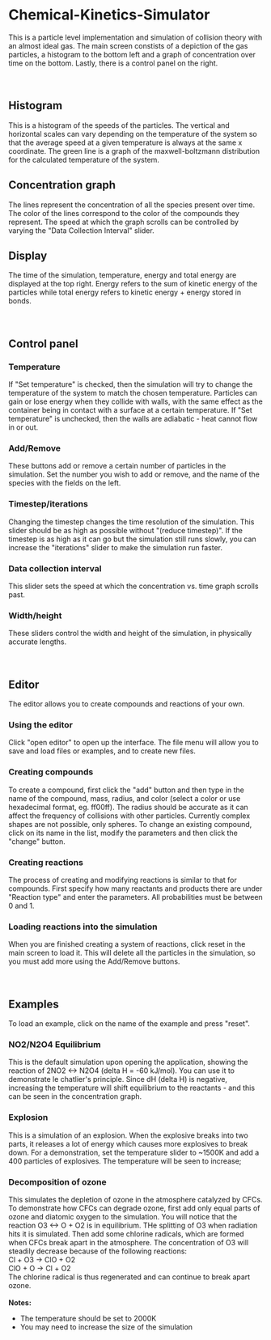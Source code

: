 # Chemical-Kinetics-Simulator
This is a particle level implementation and simulation of collision theory with an almost ideal gas. The main screen constists of a depiction of the gas particles, a histogram to the bottom left and a graph of concentration over time on the bottom. Lastly, there is a control panel on the right.
<br />
<br />
<br />

## Histogram
This is a histogram of the speeds of the particles. The vertical and horizontal scales can vary depending on the temperature of the system so that the average speed at a given temperature is always at the same x coordinate. The green line is a graph of the maxwell-boltzmann distribution for the calculated temperature of the system.

## Concentration graph
The lines represent the concentration of all the species present over time. The color of the lines correspond to the color of the compounds they represent. The speed at which the graph scrolls can be controlled by varying the "Data Collection Interval" slider.

## Display
The time of the simulation, temperature, energy and total energy are displayed at the top right. Energy refers to the sum of kinetic energy of the particles while total energy refers to kinetic energy + energy stored in bonds.
<br />
<br />
<br />

## Control panel

### Temperature
If "Set temperature" is checked, then the simulation will try to change the temperature of the system to match the chosen temperature. Particles can gain or lose energy when they collide with walls, with the same effect as the container being in contact with a surface at a certain temperature. If "Set temperature" is unchecked, then the walls are adiabatic - heat cannot flow in or out.

### Add/Remove
These buttons add or remove a certain number of particles in the simulation. Set the number you wish to add or remove, and the name of the species with the fields on the left.

### Timestep/iterations
Changing the timestep changes the time resolution of the simulation. This slider should be as high as possible without "(reduce timestep)". If the timestep is as high as it can go but the simulation still runs slowly, you can increase the "iterations" slider to make the simulation run faster.

### Data collection interval
This slider sets the speed at which the concentration vs. time graph scrolls past.

### Width/height
These sliders control the width and height of the simulation, in physically accurate lengths.
<br />
<br />
<br />

## Editor
The editor allows you to create compounds and reactions of your own.

### Using the editor
Click "open editor" to open up the interface. The file menu will allow you to save and load files or examples, and to create new files.

### Creating compounds
To create a compound, first click the "add" button and then type in the name of the compound, mass, radius, and color (select a color or use hexadecimal format, eg. ff00ff). The radius should be accurate as it can affect the frequency of collisions with other particles. Currently complex shapes are not possible, only spheres. To change an existing compound, click on its name in the list, modify the parameters and then click the "change" button.

### Creating reactions
The process of creating and modifying reactions is similar to that for compounds. First specify how many reactants and products there are under "Reaction type" and enter the parameters. All probabilities must be between 0 and 1.

### Loading reactions into the simulation
When you are finished creating a system of reactions, click reset in the main screen to load it. This will delete all the particles in the simulation, so you must add more using the Add/Remove buttons.
<br />
<br />
<br />

## Examples
To load an example, click on the name of the example and press "reset".

### NO2/N2O4 Equilibrium
This is the default simulation upon opening the application, showing the reaction of 2NO2 <-> N2O4 (delta H = -60 kJ/mol). You can use it to demonstrate le chatlier's principle. Since dH (delta H) is negative, increasing the temperature will shift equilibrium to the reactants - and this can be seen in the concentration graph.

### Explosion
This is a simulation of an explosion. When the explosive breaks into two parts, it releases a lot of energy which causes more explosives to break down. For a demonstration, set the temperature slider to ~1500K and add a 400 particles of explosives. The temperature will be seen to increase;

### Decomposition of ozone
This simulates the depletion of ozone in the atmosphere catalyzed by CFCs. To demonstrate how CFCs can degrade ozone, first add only equal parts of ozone and diatomic oxygen to the simulation. You will notice that the reaction O3 <-> O + O2 is in equilibrium. THe splitting of O3 when radiation hits it is simulated. Then add some chlorine radicals, which are formed when CFCs break apart in the atmosphere. The concentration of O3 will steadily decrease because of the following reactions:\
Cl + O3 -> ClO + O2\
ClO + O -> Cl + O2\
The chlorine radical is thus regenerated and can continue to break apart ozone.\
<br />
**Notes:**
- The temperature should be set to 2000K
- You may need to increase the size of the simulation
